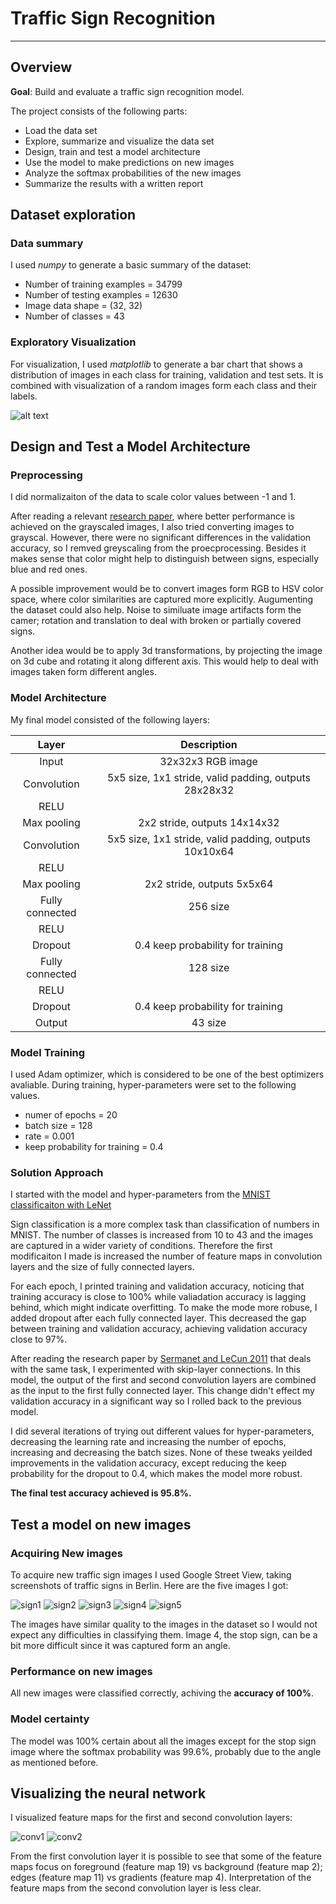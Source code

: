 # Traffic Sign Recognition
---
## Overview

**Goal**: Build and evaluate a traffic sign recognition model.

The project consists of the following parts:
* Load the data set
* Explore, summarize and visualize the data set
* Design, train and test a model architecture
* Use the model to make predictions on new images
* Analyze the softmax probabilities of the new images
* Summarize the results with a written report

[//]: # (Image References)

[dataset]: ./dataset.png "Visualization"
[sign1]: ./images/3.png "Traffic sign 1"
[sign2]: ./images/11.png "Traffic sign 2"
[sign3]: ./images/13.png "Traffic sign 3"
[sign4]: ./images/17.png "Traffic sign 4"
[sign5]: ./images/38.png "Traffic sign 5"
[conv1]: ./conv1.png "Traffic sign 4"
[conv2]: ./conv2.png "Traffic sign 5"

## Dataset exploration
### Data summary
I used *numpy* to generate a basic summary of the dataset: 
* Number of training examples = 34799
* Number of testing examples = 12630
* Image data shape = (32, 32)
* Number of classes = 43

### Exploratory Visualization
For visualization, I used *matplotlib* to generate a bar chart that shows a distribution of images in each class for training, validation and test sets. It is combined with visualization of a random images form each class and their labels.

![alt text][dataset]

## Design and Test a Model Architecture

### Preprocessing

I did normalizaiton of the data to scale color values between -1 and 1. 

After reading a relevant [research paper](http://yann.lecun.com/exdb/publis/pdf/sermanet-ijcnn-11.pdf), where better performance is achieved on the grayscaled images, I also tried converting images to grayscal. However, there were no significant differences in the validation accuracy, so I remved greyscaling from the proecprocessing. Besides it makes sense that color might help to distinguish between signs, especially blue and red ones.

A possible improvement would be to convert images form RGB to HSV color space, where color similarities are captured more explicitly. Augumenting the dataset could also help. Noise to similuate image artifacts form the camer; rotation and translation to deal with broken or partially covered signs.

Another idea would be to apply 3d transformations, by projecting the image on 3d cube and rotating it along different axis. This would help to deal with images taken form different angles.

### Model Architecture

My final model consisted of the following layers:

| Layer         	| Description	        					            | 
|:-----------------:|:-----------------------------------------------------:| 
| Input         	| 32x32x3 RGB image   							        | 
| Convolution       | 5x5 size, 1x1 stride, valid padding, outputs 28x28x32 |
| RELU			    |												        |
| Max pooling	    | 2x2 stride, outputs 14x14x32 				            |
| Convolution       | 5x5 size, 1x1 stride, valid padding, outputs 10x10x64 |
| RELU			    |												        |
| Max pooling	    | 2x2 stride, outputs 5x5x64 	                        |
| Fully connected	| 256 size        									    |
| RELU				|        									            |
| Dropout			| 0.4 keep probability for training						|
| Fully connected	| 128 size        									    |
| RELU				|        									            |
| Dropout			| 0.4 keep probability for training						|
| Output        	| 43 size  												|


### Model Training

I used Adam optimizer, which is considered to be one of the best optimizers avaliable. During training, hyper-parameters were set to the following values.

* numer of epochs = 20
* batch size = 128
* rate = 0.001
* keep probability for training = 0.4

### Solution Approach

I started with the model and hyper-parameters from the [MNIST classificaiton with LeNet](https://github.com/udacity/CarND-LeNet-Lab/blob/master/LeNet-Lab-Solution.ipynb)

Sign classification is a more complex task than classification of numbers in MNIST. The number of classes is increased from 10 to 43 and the images are captured in a wider variety of conditions. Therefore the first modificaiton I made is increased the number of feature maps in convolution layers and the size of fully connected layers.

For each epoch, I printed training and validation accuracy, noticing that training accuracy is close to 100% while valiadation accuracy is lagging behind, which might indicate overfitting. To make the mode more robuse, I added dropout after each fully connected layer. This decreased the gap between training and validation accuracy, achieving validation accuracy close to 97%.

After reading the research paper by [Sermanet and LeCun 2011](http://yann.lecun.com/exdb/publis/pdf/sermanet-ijcnn-11.pdf) that deals with the same task, I experimented with skip-layer connections. In this model, the output of the first and second convolution layers are combined as the input to the first fully connected layer. This change didn't effect my validation accuracy in a significant way so I rolled back to the previous model.

I did several iterations of trying out different values for hyper-parameters, decreasing the learning rate and increasing the number of epochs, increasing and decreasing the batch sizes. None of these tweaks yeilded improvements in the validation accuracy, except reducing the keep probability for the dropout to 0.4, which makes the model more robust.

**The final test accuracy achieved is 95.8%.**

## Test a model on new images

### Acquiring New images

To acquire new traffic sign images I used Google Street View, taking screenshots of traffic signs in Berlin. Here are the five images I got:

![sign1] ![sign2] ![sign3] ![sign4] ![sign5]

The images have similar quality to the images in the dataset so I would not expect any difficulties in classifying them. Image 4, the stop sign, can be a bit more difficult since it was captured form an angle.

### Performance on new images

All new images were classified correctly, achiving the **accuracy of 100%**.

### Model certainty

The model was 100% certain about all the images except for the stop sign image where the softmax probability was 99.6%, probably due to the angle as mentioned before.

## Visualizing the neural network

I visualized feature maps for the first and second convolution layers:

![conv1]
![conv2]

From the first convolution layer it is possible to see that some of the feature maps focus on foreground (feature map 19) vs background (feature map 2); edges (feature map 11) vs gradients (feature map 4). Interpretation of the feature maps from the second convolution layer is less clear.
